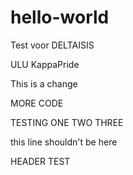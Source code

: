 # hello-world
Test voor DELTAISIS

ULU KappaPride

This is a change

MORE CODE

TESTING ONE TWO THREE

this line shouldn't be here


HEADER TEST
